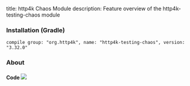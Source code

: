 title: http4k Chaos Module
description: Feature overview of the http4k-testing-chaos module

### Installation (Gradle)
```compile group: "org.http4k", name: "http4k-testing-chaos", version: "3.32.0"```

### About

#### Code [<img class="octocat" src="/img/octocat-32.png"/>](https://github.com/http4k/http4k/blob/master/src/docs/guide/modules/chaos/example_chaos.kt)
<script src="https://gist-it.appspot.com/https://github.com/http4k/http4k/blob/master/src/docs/guide/modules/chaos/example_chaos.kt"></script>
